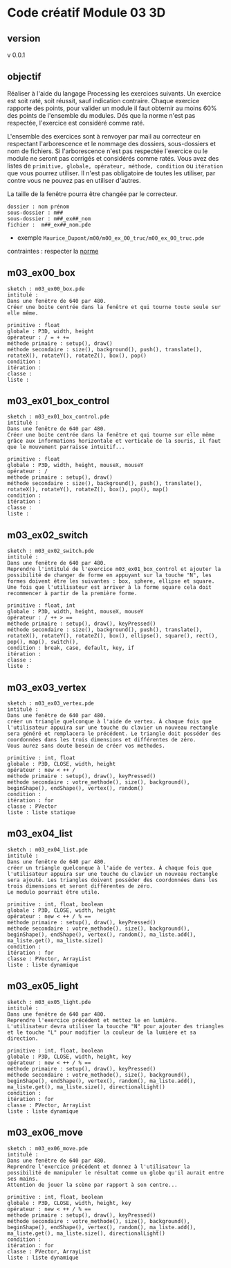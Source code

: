# Code créatif Module 03 3D

## version
v 0.0.1

## objectif

Réaliser à l'aide du langage Processing les exercices suivants.
Un exercice est soit raté, soit réussit, sauf indication contraire.
Chaque exercice rapporte des points, pour valider un module il faut obternir au moins 60% des points de l'ensemble du modules.
Dés que la norme n'est pas respectée, l'exercice est considéré comme raté.

L'ensemble des exercices sont à renvoyer par mail au correcteur en respectant l'arborescence et le nommage des dossiers, sous-dossiers et nom de fichiers. Si l'arborescence n'est pas respectée l'exercice ou le module ne seront pas corrigés et considérés comme ratés.
Vous avez des listes de `primitive, globale, opérateur, méthode, condition` ou `itération` que vous pourrez utiliser. Il n'est pas obligatoire de toutes les utiliser, par contre vous ne pouvez pas en utiliser d'autres.

La taille de la fenêtre pourra être changée par le correcteur.

```
dossier : nom prénom
sous-dossier : m##
sous-dossier : m##_ex##_nom
fichier :  m##_ex##_nom.pde
```
* exemple `Maurice_Dupont/m00/m00_ex_00_truc/m00_ex_00_truc.pde`


contraintes : 
respecter la [norme](https://github.com/StanLepunK/La-Voie-du-Code/blob/master/norme_voie_du_code.md)


## m03_ex00_box
```
sketch : m03_ex00_box.pde
intitulé :
Dans une fenêtre de 640 par 480.
Créer une boite centrée dans la fenêtre et qui tourne toute seule sur elle même.
```
```
primitive : float
globale : P3D, width, height
opérateur : / = + +=
méthode primaire : setup(), draw()
méthode secondaire : size(), background(), push(), translate(), rotateX(), rotateY(), rotateZ(), box(), pop()
condition :
itération :
classe :
liste :
```
## m03_ex01_box_control
```
sketch : m03_ex01_box_control.pde
intitulé :
Dans une fenêtre de 640 par 480.
Créer une boite centrée dans la fenêtre et qui tourne sur elle même grâce aux informations horizontale et verticale de la souris, il faut que le mouvement parraisse intuitif...
```
```
primitive : float
globale : P3D, width, height, mouseX, mouseY
opérateur : /
méthode primaire : setup(), draw()
méthode secondaire : size(), background(), push(), translate(), rotateX(), rotateY(), rotateZ(), box(), pop(), map()
condition :
itération :
classe :
liste :
```
## m03_ex02_switch
```
sketch : m03_ex02_switch.pde
intitulé :
Dans une fenêtre de 640 par 480.
Reprendre l'intitulé de l'exercice m03_ex01_box_control et ajouter la possibilité de changer de forme en appuyant sur la touche "N", les formes doivent être les suivantes : box, sphere, ellipse et square. Une fois que l'utilisateur est arriver à la forme square cela doit recommencer à partir de la première forme.
```
```
primitive : float, int
globale : P3D, width, height, mouseX, mouseY
opérateur : / ++ > ==
méthode primaire : setup(), draw(), keyPressed()
méthode secondaire : size(), background(), push(), translate(), rotateX(), rotateY(), rotateZ(), box(), ellipse(), square(), rect(), pop(), map(), switch(),
condition : break, case, default, key, if
itération :
classe :
liste :
```
## m03_ex03_vertex
```
sketch : m03_ex03_vertex.pde
intitulé : 
Dans une fenêtre de 640 par 480.
créer un triangle quelconque à l'aide de vertex. À chaque fois que l'utilisateur appuira sur une touche du clavier un nouveau rectangle sera généré et remplacera le précédent. Le triangle doit posséder des coordonnées dans les trois dimensions et différentes de zéro.
Vous aurez sans doute besoin de créer vos methodes.
```
```
primitive : int, float
globale : P3D, CLOSE, width, height
opérateur : new < ++ /
méthode primaire : setup(), draw(), keyPressed()
méthode secondaire : votre_methode(), size(), background(), beginShape(), endShape(), vertex(), random()
condition :
itération : for
classe : PVector
liste : liste statique
```
## m03_ex04_list
```
sketch : m03_ex04_list.pde
intitulé : 
Dans une fenêtre de 640 par 480.
créer un triangle quelconque à l'aide de vertex. À chaque fois que l'utilisateur appuira sur une touche du clavier un nouveau rectangle sera ajouté. Les triangles doivent posséder des coordonnées dans les trois dimensions et seront différentes de zéro.
Le modulo pourrait être utile.
```
```
primitive : int, float, boolean
globale : P3D, CLOSE, width, height
opérateur : new < ++ / % ==
méthode primaire : setup(), draw(), keyPressed()
méthode secondaire : votre_methode(), size(), background(), beginShape(), endShape(), vertex(), random(), ma_liste.add(), ma_liste.get(), ma_liste.size()
condition :
itération : for
classe : PVector, ArrayList
liste : liste dynamique
```
## m03_ex05_light
```
sketch : m03_ex05_light.pde
intitulé : 
Dans une fenêtre de 640 par 480.
Reprendre l'exercice précédent et mettez le en lumière.
L'utilisateur devra utiliser la toucche "N" pour ajouter des triangles et le touche "L" pour modifier la couleur de la lumière et sa direction.
```
```
primitive : int, float, boolean
globale : P3D, CLOSE, width, height, key
opérateur : new < ++ / % ==
méthode primaire : setup(), draw(), keyPressed()
méthode secondaire : votre_methode(), size(), background(), beginShape(), endShape(), vertex(), random(), ma_liste.add(), ma_liste.get(), ma_liste.size(), directionalLight()
condition :
itération : for
classe : PVector, ArrayList
liste : liste dynamique
```
## m03_ex06_move
```
sketch : m03_ex06_move.pde
intitulé : 
Dans une fenêtre de 640 par 480.
Reprendre l'exercice précédent et donnez à l'utilisateur la possibilité de manipuler le résultat comme un globe qu'il aurait entre ses mains.
Attention de jouer la scène par rapport à son centre...
```
```
primitive : int, float, boolean
globale : P3D, CLOSE, width, height, key
opérateur : new < ++ / % ==
méthode primaire : setup(), draw(), keyPressed()
méthode secondaire : votre_methode(), size(), background(), beginShape(), endShape(), vertex(), random(), ma_liste.add(), ma_liste.get(), ma_liste.size(), directionalLight()
condition :
itération : for
classe : PVector, ArrayList
liste : liste dynamique
```


